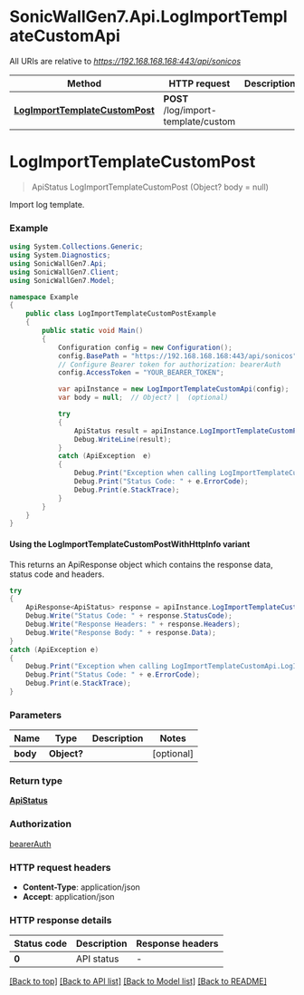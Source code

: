 # SonicWallGen7.Api.LogImportTemplateCustomApi

All URIs are relative to *https://192.168.168.168:443/api/sonicos*

| Method | HTTP request | Description |
|--------|--------------|-------------|
| [**LogImportTemplateCustomPost**](LogImportTemplateCustomApi.md#logimporttemplatecustompost) | **POST** /log/import-template/custom |  |

<a id="logimporttemplatecustompost"></a>
# **LogImportTemplateCustomPost**
> ApiStatus LogImportTemplateCustomPost (Object? body = null)



Import log template.

### Example
```csharp
using System.Collections.Generic;
using System.Diagnostics;
using SonicWallGen7.Api;
using SonicWallGen7.Client;
using SonicWallGen7.Model;

namespace Example
{
    public class LogImportTemplateCustomPostExample
    {
        public static void Main()
        {
            Configuration config = new Configuration();
            config.BasePath = "https://192.168.168.168:443/api/sonicos";
            // Configure Bearer token for authorization: bearerAuth
            config.AccessToken = "YOUR_BEARER_TOKEN";

            var apiInstance = new LogImportTemplateCustomApi(config);
            var body = null;  // Object? |  (optional) 

            try
            {
                ApiStatus result = apiInstance.LogImportTemplateCustomPost(body);
                Debug.WriteLine(result);
            }
            catch (ApiException  e)
            {
                Debug.Print("Exception when calling LogImportTemplateCustomApi.LogImportTemplateCustomPost: " + e.Message);
                Debug.Print("Status Code: " + e.ErrorCode);
                Debug.Print(e.StackTrace);
            }
        }
    }
}
```

#### Using the LogImportTemplateCustomPostWithHttpInfo variant
This returns an ApiResponse object which contains the response data, status code and headers.

```csharp
try
{
    ApiResponse<ApiStatus> response = apiInstance.LogImportTemplateCustomPostWithHttpInfo(body);
    Debug.Write("Status Code: " + response.StatusCode);
    Debug.Write("Response Headers: " + response.Headers);
    Debug.Write("Response Body: " + response.Data);
}
catch (ApiException e)
{
    Debug.Print("Exception when calling LogImportTemplateCustomApi.LogImportTemplateCustomPostWithHttpInfo: " + e.Message);
    Debug.Print("Status Code: " + e.ErrorCode);
    Debug.Print(e.StackTrace);
}
```

### Parameters

| Name | Type | Description | Notes |
|------|------|-------------|-------|
| **body** | **Object?** |  | [optional]  |

### Return type

[**ApiStatus**](ApiStatus.md)

### Authorization

[bearerAuth](../README.md#bearerAuth)

### HTTP request headers

 - **Content-Type**: application/json
 - **Accept**: application/json


### HTTP response details
| Status code | Description | Response headers |
|-------------|-------------|------------------|
| **0** | API status |  -  |

[[Back to top]](#) [[Back to API list]](../README.md#documentation-for-api-endpoints) [[Back to Model list]](../README.md#documentation-for-models) [[Back to README]](../README.md)


